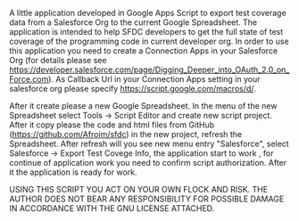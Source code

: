 A little application developed in Google Apps Script to export test coverage data from a Salesforce Org to the current Google Spreadsheet. The application is intended to help SFDC developers to get the full state of test coverage of the programming code in current developer org. In order to use this application you need to create a Connection Apps in your Salesforce Org (for details please see https://developer.salesforce.com/page/Digging_Deeper_into_OAuth_2.0_on_Force.com). As Callback Url in your Connection Apps setting in your salesforce org please specify https://script.google.com/macros/d/.

After it create please a new Google Spreadsheet. In the menu of the new Spreadsheet select Tools -> Script Editor and create new script project. After it copy please the code and html files from GitHub (https://github.com/Afroim/sfdc) in the new project, refresh the Spreadsheet. After refresh will you see new menu entry "Salesforce", select Salesforce -> Export Test Covege Info, the application start to work , for continue of application work you need to confirm script authorization. After it the application is ready for work. 

USING THIS SCRIPT YOU ACT ON YOUR OWN FLOCK AND RISK. THE AUTHOR DOES NOT BEAR ANY RESPONSIBILITY FOR POSSIBLE DAMAGE IN ACCORDANCE WITH THE GNU LICENSE ATTACHED.
